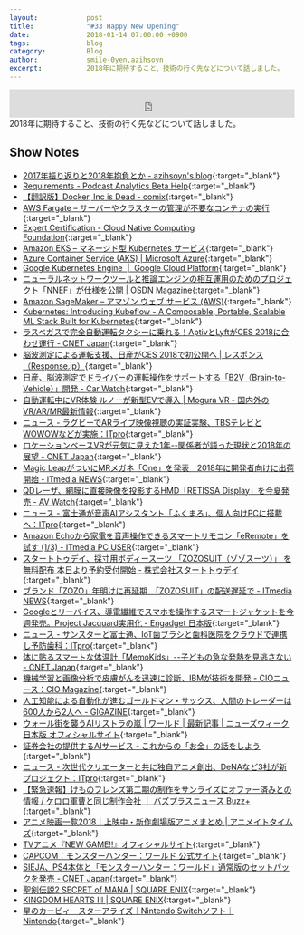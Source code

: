 ```yaml
---
layout:            post
title:             "#33 Happy New Opening"
date:              2018-01-14 07:00:00 +0900
tags:              blog
category:          Blog
author:            smile-0yen,azihsoyn
excerpt:           2018年に期待すること、技術の行く先などについて話しました。
---
```

<iframe width="100%" height="50" scrolling="no" frameborder="no" src="https://w.soundcloud.com/player/?url=https%3A//api.soundcloud.com/tracks/383167583&amp;auto_play=false&amp;hide_related=false&amp;show_user=true&amp;show_reposts=false&amp;visual=false&amp;show_artwork=false&amp;default_height=75"></iframe>
2018年に期待すること、技術の行く先などについて話しました。

## Show Notes
- [2017年振り返りと2018年抱負とか \- azihsoyn's blog](http://azihsoyn.hatenablog.com/entry/2017_to_2018){:target="_blank"}
- [Requirements \- Podcast Analytics Beta Help](https://help.apple.com/itc/podcastsanalytics/#/itc1723472cb){:target="_blank"}
- [【翻訳版】Docker, Inc is Dead \- comix](http://itosho525.hatenablog.com/entry/2018/01/01/074358){:target="_blank"}
- [AWS Fargate – サーバーやクラスターの管理が不要なコンテナの実行](https://aws.amazon.com/jp/fargate/){:target="_blank"}
- [Expert Certification \- Cloud Native Computing Foundation](https://www.cncf.io/certification/expert/){:target="_blank"}
- [Amazon EKS – マネージド型 Kubernetes サービス](https://aws.amazon.com/jp/eks/){:target="_blank"}
- [Azure Container Service \(AKS\) \| Microsoft Azure](https://azure.microsoft.com/en-us/services/container-service/){:target="_blank"}
- [Google Kubernetes Engine  \|  Google Cloud Platform](https://cloud.google.com/kubernetes-engine/?hl=ja){:target="_blank"}
- [ニューラルネットワークツールと推論エンジンの相互運用のためのプロジェクト「NNEF」が仕様を公開 \| OSDN Magazine](https://mag.osdn.jp/17/12/22/171500){:target="_blank"}
- [Amazon SageMaker – アマゾン ウェブ サービス \(AWS\)](https://aws.amazon.com/jp/sagemaker/){:target="_blank"}
- [Kubernetes: Introducing Kubeflow \- A Composable, Portable, Scalable ML Stack Built for Kubernetes](http://blog.kubernetes.io/2017/12/introducing-kubeflow-composable.html){:target="_blank"}
- [ラスベガスで完全自動運転タクシーに乗れる！AptivとLyftがCES 2018に合わせ運行 \- CNET Japan](https://m.japan.cnet.com/amp/story/35112738/){:target="_blank"}
- [脳波測定による運転支援、日産がCES 2018で初公開へ \| レスポンス（Response\.jp）](https://response.jp/article/2018/01/05/304361.html){:target="_blank"}
- [日産、脳波測定でドライバーの運転操作をサポートする「B2V（Brain\-to\-Vehicle）」開発 \- Car Watch](https://car.watch.impress.co.jp/docs/news/1099584.html){:target="_blank"}
- [自動運転中にVR体験 ルノーが新型EVで導入 \| Mogura VR \- 国内外のVR/AR/MR最新情報](http://www.moguravr.com/symbioz-vr/){:target="_blank"}
- [ニュース \- ラグビーでARライブ映像視聴の実証実験、TBSテレビとWOWOWなどが実施：ITpro](http://itpro.nikkeibp.co.jp/atcl/news/17/122102905/){:target="_blank"}
- [ロケーションベースVRが元気に見えた1年\-\-関係者が語った現状と2018年の展望 \- CNET Japan](https://japan.cnet.com/article/35112608/){:target="_blank"}
- [Magic LeapがついにMRメガネ「One」を発表　2018年に開発者向けに出荷開始 \- ITmedia NEWS](http://www.itmedia.co.jp/news/articles/1712/21/news055.html){:target="_blank"}
- [QDレーザ、網膜に直接映像を投影するHMD「RETISSA Display」を今夏発売 \- AV Watch](https://av.watch.impress.co.jp/docs/news/1099580.html){:target="_blank"}
- [ニュース \- 富士通が音声AIアシスタント「ふくまろ」、個人向けPCに搭載へ：ITpro](http://itpro.nikkeibp.co.jp/atcl/news/17/122602920/001.png?__scale=w:450,h:300&_sh=03a08e04d0){:target="_blank"}
- [Amazon Echoから家電を音声操作できるスマートリモコン「eRemote」を試す \(1/3\) \- ITmedia PC USER](http://www.itmedia.co.jp/pcuser/articles/1712/29/news023.html){:target="_blank"}
- [スタートトゥデイ、採寸用ボディースーツ 「ZOZOSUIT（ゾゾスーツ）」 を無料配布 本日より予約受付開始 \- 株式会社スタートトゥデイ](https://www.starttoday.jp/news/20171122-3175/){:target="_blank"}
- [ブランド「ZOZO」年明けに再延期　「ZOZOSUIT」の配送遅延で \- ITmedia NEWS](http://www.itmedia.co.jp/news/articles/1712/27/news039.html){:target="_blank"}
- [Googleとリーバイス、導電繊維でスマホを操作するスマートジャケットを今週発売。Project Jacquard実用化 \- Engadget 日本版](http://japanese.engadget.com/2017/09/26/google-project-jacquard/){:target="_blank"}
- [ニュース \- サンスターと富士通、IoT歯ブラシと歯科医院をクラウドで連携し予防歯科：ITpro](http://itpro.nikkeibp.co.jp/atcl/news/17/122502914/){:target="_blank"}
- [体に貼るスマートな体温計「MemoKids」\-\-子どもの急な発熱を見逃さない \- CNET Japan](https://japan.cnet.com/article/35112759/){:target="_blank"}
- [機械学習と画像分析で皮膚がんを迅速に診断、IBMが技術を開発 \- CIOニュース：CIO Magazine](http://itpro.nikkeibp.co.jp/atcl/idg/14/481709/121900051/){:target="_blank"}
- [人工知能による自動化が進むゴールドマン・サックス、人間のトレーダーは600人から2人へ \- GIGAZINE](https://gigazine.net/news/20170208-goldman-sachs-automation/){:target="_blank"}
- [ウォール街を襲うAIリストラの嵐 \| ワールド \| 最新記事 \| ニューズウィーク日本版 オフィシャルサイト](http://www.newsweekjapan.jp/stories/world/2017/08/ai-17.php){:target="_blank"}
- [証券会社の提供するAIサービス \- これからの「お金」の話をしよう](http://we.love-profit.com/entry/2017/11/01/090721){:target="_blank"}
- [ニュース \- 次世代クリエーターと共に独自アニメ創出、DeNAなど3社が新プロジェクト：ITpro](http://itpro.nikkeibp.co.jp/atcl/news/17/122002897/){:target="_blank"}
- [【緊急速報】けものフレンズ第二期の制作をサンライズにオファー済みとの情報 / ケロロ軍曹と同じ制作会社 ｜ バズプラスニュース Buzz\+](http://buzz-plus.com/article/2017/12/28/kemono-friends-beast/){:target="_blank"}
- [アニメ映画一覧2018｜上映中・新作劇場版アニメまとめ \| アニメイトタイムズ](https://www.animatetimes.com/tag/details.php?id=4105){:target="_blank"}
- [TVアニメ『NEW GAME\!\!』オフィシャルサイト](http://newgame-anime.com/){:target="_blank"}
- [CAPCOM：モンスターハンター：ワールド 公式サイト](http://www.capcom.co.jp/monsterhunter/world/){:target="_blank"}
- [SIEJA、PS4本体と「モンスターハンター：ワールド」通常版のセットパックを発売 \- CNET Japan](https://japan.cnet.com/article/35112808/){:target="_blank"}
- [聖剣伝説2 SECRET of MANA \| SQUARE ENIX](http://www.jp.square-enix.com/seiken2_som/){:target="_blank"}
- [KINGDOM HEARTS III \| SQUARE ENIX](http://www.square-enix.co.jp/kingdom/kh3/){:target="_blank"}
- [星のカービィ　スターアライズ｜Nintendo Switchソフト｜Nintendo](https://www.nintendo.co.jp/switch/ah26a/index.html){:target="_blank"}

